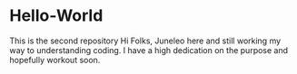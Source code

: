 # Hello-World
This is the second repository
Hi Folks,
Juneleo here and still working my way to understanding coding.
I have a high dedication on the purpose and hopefully workout soon.
